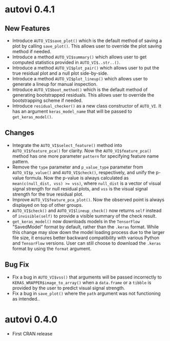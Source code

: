 # autovi 0.4.1

## New Features
* Introduce `AUTO_VI$save_plot()` which is the default method of saving a plot by calling `save_plot()`. This allows user to override the plot saving method if needed.
* Introduce a method `AUTO_VI$summary()` which allows user to get computed statistics provided in `AUTO_VI$..str..()`.
* Introduce a method `AUTO_VI$plot_pair()` which allows user to put the true residual plot and a null plot side-by-side.
* Introduce a method `AUTO_VI$plot_lineup()` which allows user to generate a lineup for manual inspection.
* Introduce `AUTO_VI$boot_method()` which is the default method of generating bootstrapped residuals. This allows user to override the bootstrapping scheme if needed.
* Introduce `residual_checker()` as a new class constructor of `AUTO_VI`. It has an argument `keras_model_name` that will be passed to `get_keras_model()`.

## Changes
* Integrate the `AUTO_VI$select_feature()` method into `AUTO_VI$feature_pca()` for clarity. Now the `AUTO_VI$feature_pca()` method has one more parameter `pattern` for specifying feature name pattern.
* Remove the `type` parameter and `p_value_type` parameter from `AUTO_VI$p_value()` and `AUTO_VI$check()`, respectively, and unify the p-value formula. Now the p-value is always calculated as `mean(c(null_dist, vss) >= vss)`, where `null_dist` is a vector of visual signal strength for null residual plots, and `vss` is the visual signal strength for the true residual plot.
* Improve `AUTO_VI$feature_pca_plot()`. Now the observed point is always displayed on top of other groups.
* `AUTO_VI$check()` and `AUTO_VI$lineup_check()` now returns `self` instead of `invisible(self)` to provide a visible summary of the check result.
* `get_keras_model()` now downloads models in the `TensorFlow` "SavedModel" format by default, rather than the `.keras` format. While this change may slow down the model loading process due to the larger file size, it ensures better backward compatibility with various Python and `TensorFlow` versions. User can still choose to download the `.keras` format by using the `format` argument.

## Bug Fix
* Fix a bug in `AUTO_VI$vss()` that arguments will be passed incorrectly to `KERAS_WRAPPER$image_to_array()` when a `data.frame` or a `tibble` is provided by the user to predict visual signal strength.
* Fix a bug in `save_plot()` where the `path` argument was not functioning as intended.. 

# autovi 0.4.0

* First CRAN release
